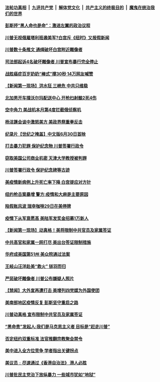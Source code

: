 ####  [法轮功真相](../../../../basic/blob/master/README.md?t=06291031) &nbsp;|&nbsp; [九评共产党](../../../../9ping.md/blob/master/README.md?t=06291031) &nbsp;|&nbsp; [解体党文化](../../../../jtdwh.md/blob/master/README.md?t=06291031)  &nbsp;|&nbsp; [共产主义的终极目的](../../../../gczydzjmd.md/blob/master/README.md?t=06291031) &nbsp;|&nbsp; [魔鬼在统治我们的世界](../../../../mgztzwmdsj.md/blob/master/README.md?t=06291031) 

#### [彭斯抨“黑人命也是命”：激进左翼的政治议程](../pages/prog203/a102881700.md?t=06291031) 

#### [川普无视俄雇塔利班袭美军?白宫斥《纽时》又报假新闻](../pages/prog203/a102881656.md?t=06291031) 

#### [川普数十条推文 通缉破坏白宫附近雕像者](../pages/prog203/a102881632.md?t=06291031) 

#### [司法部起诉4名破坏雕像者 川普宣布暴行完全停止](../pages/prog203/a102881564.md?t=06291031) 

#### [战胜癌症百岁奶奶“棒式”撑30秒 14万网友喊赞](../pages/prog203/a102881388.md?t=06291031) 

#### [【新闻第一现场】洪水狂 三峡危 中共只维稳](../pages/prog203/a102881386.md?t=06291031) 

#### [北加男开车撞沃尔玛配送中心 开枪扫射酿2死4伤](../pages/prog203/a102881317.md?t=06291031) 

#### [空中角力 美战机本月第4度拦截俄侦察机](../pages/prog203/a102881303.md?t=06291031) 

#### [杨洁篪会谈中激怒美方 美政界祭重拳反击](../pages/prog203/a102880828.md?t=06291031) 

#### [纪录片【世纪之掩盖】中文版6月30日首映](../pages/prog203/a102881189.md?t=06291031) 

#### [打击暴力犯罪 保护纪念物 川普签署行政令](../pages/prog203/a102881136.md?t=06291031) 

#### [窃取美国公司商业机密 天津大学教授被判罪](../pages/prog203/a102881123.md?t=06291031) 

#### [川普签署行政令 保护纪念碑等古迹](../pages/prog203/a102881085.md?t=06291031) 

#### [美疫情新病例上升死亡率下降 白宫提应对方针](../pages/prog203/a102880963.md?t=06291031) 

#### [纽约枪击案暴增 警方:疫情和大麻是主要原因](../pages/prog203/a102879515.md?t=06291031) 

#### [陷假账风波 瑞幸咖啡29日在美停牌](../pages/prog203/a102880957.md?t=06291031) 

#### [疫情下从军意愿高 美陆军发奖金招募1万新人](../pages/prog203/a102880921.md?t=06291031) 

#### [【新闻第一现场】动真格！美将限制中共官员及家属签证](../pages/prog203/a102880703.md?t=06291031) 

#### [中共高官和家属一网打尽 美出台签证限制措施](../pages/prog203/a102880635.md?t=06291031) 

#### [华府成美国第51州 美众院通过法案](../pages/prog203/a102880626.md?t=06291031) 

#### [王岐山汪洋赴美“救火” 铩羽而归](../pages/prog203/a102880574.md?t=06291031) 

#### [严惩破坏雕像者 川普公布嫌疑人照片](../pages/prog203/a102880549.md?t=06291031) 

#### [【禁闻】大外宣再遭打击 美增列四党媒为外国使团](../pages/prog203/a102880526.md?t=06291031) 

#### [美南部地区疫情反复 彭斯坚守重启之路](../pages/prog203/a102880418.md?t=06291031) 

#### [川普动真格 宣布限制中共官员及家属签证](../pages/prog203/a102880403.md?t=06291031) 

#### [“黑命贵”发起人:我们是马克思主义者 目标是“赶走川普”](../pages/prog203/a102880374.md?t=06291031) 

#### [否定纽约双重标准 法官推翻宗教聚会禁令](../pages/prog203/a102880362.md?t=06291031) 

#### [美中进入全方位竞争 学者指出关键拐点](../pages/prog203/a102880329.md?t=06291031) 

#### [美议员﹕尽速通过《香港自治法》 港人必胜](../pages/prog203/a102880349.md?t=06291031) 

#### [川普批民主党治下放纵暴力 一些城市犹如“地狱”](../pages/prog203/a102880301.md?t=06291031) 


